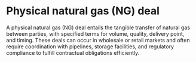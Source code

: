 # Physical natural gas (NG) deal

A physical natural gas (NG) deal entails the tangible transfer of natural gas between parties, with specified terms for volume, quality, delivery point, and timing. These deals can occur in wholesale or retail markets and often require coordination with pipelines, storage facilities, and regulatory compliance to fulfill contractual obligations efficiently.